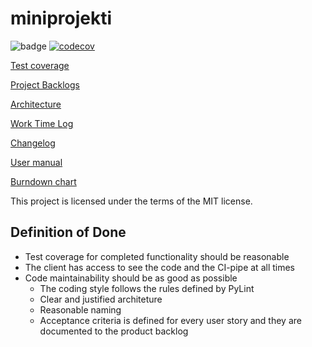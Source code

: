 # miniprojekti

![badge](https://github.com/niilolehtonen/miniprojekti/workflows/CI/badge.svg) [![codecov](https://codecov.io/gh/niilolehtonen/miniprojekti/graph/badge.svg?token=I8U5XNKEMN)](https://codecov.io/gh/niilolehtonen/miniprojekti)

[Test coverage](https://app.codecov.io/gh/niilolehtonen/miniprojekti)

[Project Backlogs](https://docs.google.com/spreadsheets/d/11NJdegCoARZEY236nIOfY796KON3OBQSXL787PBoxgs/edit#gid=1285507819)

[Architecture](./docs/architecture.md)

[Work Time Log](./docs/worktimelog.md)

[Changelog](./docs/changelog.md)

[User manual](./docs/user_manual.md)

[Burndown chart](https://github.com/niilolehtonen/miniprojekti/blob/main/docs/images/burndown_chart3.png)

This project is licensed under the terms of the MIT license.

## Definition of Done
- Test coverage for completed functionality should be reasonable
- The client has access to see the code and the CI-pipe at all times
- Code maintainability should be as good as possible
  - The coding style follows the rules defined by PyLint
  - Clear and justified architeture
  - Reasonable naming
  - Acceptance criteria is defined for every user story and they are documented to the product backlog

